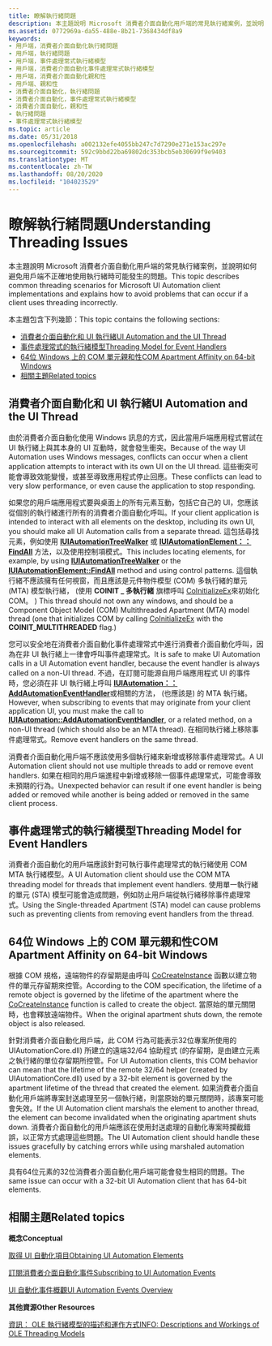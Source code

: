 ```yaml
---
title: 瞭解執行緒問題
description: 本主題說明 Microsoft 消費者介面自動化用戶端的常見執行緒案例，並說明如何避免用戶端不正確地使用執行緒時可能發生的問題。
ms.assetid: 0772969a-da55-488e-8b21-7368434df8a9
keywords:
- 用戶端，消費者介面自動化執行緒問題
- 用戶端，執行緒問題
- 用戶端，事件處理常式執行緒模型
- 用戶端，消費者介面自動化事件處理常式執行緒模型
- 用戶端，消費者介面自動化親和性
- 用戶端、親和性
- 消費者介面自動化，執行緒問題
- 消費者介面自動化，事件處理常式執行緒模型
- 消費者介面自動化，親和性
- 執行緒問題
- 事件處理常式執行緒模型
ms.topic: article
ms.date: 05/31/2018
ms.openlocfilehash: a002132efe4055bb247c7d7290e271e153ac297e
ms.sourcegitcommit: 592c9bbd22ba69802dc353bcb5eb30699f9e9403
ms.translationtype: MT
ms.contentlocale: zh-TW
ms.lasthandoff: 08/20/2020
ms.locfileid: "104023529"
---
```

# <a name="understanding-threading-issues"></a><span data-ttu-id="c46d2-114">瞭解執行緒問題</span><span class="sxs-lookup"><span data-stu-id="c46d2-114">Understanding Threading Issues</span></span>

<span data-ttu-id="c46d2-115">本主題說明 Microsoft 消費者介面自動化用戶端的常見執行緒案例，並說明如何避免用戶端不正確地使用執行緒時可能發生的問題。</span><span class="sxs-lookup"><span data-stu-id="c46d2-115">This topic describes common threading scenarios for Microsoft UI Automation client implementations and explains how to avoid problems that can occur if a client uses threading incorrectly.</span></span>

<span data-ttu-id="c46d2-116">本主題包含下列幾節：</span><span class="sxs-lookup"><span data-stu-id="c46d2-116">This topic contains the following sections:</span></span>

-   [<span data-ttu-id="c46d2-117">消費者介面自動化和 UI 執行緒</span><span class="sxs-lookup"><span data-stu-id="c46d2-117">UI Automation and the UI Thread</span></span>](#ui-automation-and-the-ui-thread)
-   [<span data-ttu-id="c46d2-118">事件處理常式的執行緒模型</span><span class="sxs-lookup"><span data-stu-id="c46d2-118">Threading Model for Event Handlers</span></span>](#threading-model-for-event-handlers)
-   [<span data-ttu-id="c46d2-119">64位 Windows 上的 COM 單元親和性</span><span class="sxs-lookup"><span data-stu-id="c46d2-119">COM Apartment Affinity on 64-bit Windows</span></span>](#com-apartment-affinity-on-64-bit-windows)
-   [<span data-ttu-id="c46d2-120">相關主題</span><span class="sxs-lookup"><span data-stu-id="c46d2-120">Related topics</span></span>](#related-topics)

## <a name="ui-automation-and-the-ui-thread"></a><span data-ttu-id="c46d2-121">消費者介面自動化和 UI 執行緒</span><span class="sxs-lookup"><span data-stu-id="c46d2-121">UI Automation and the UI Thread</span></span>

<span data-ttu-id="c46d2-122">由於消費者介面自動化使用 Windows 訊息的方式，因此當用戶端應用程式嘗試在 UI 執行緒上與其本身的 UI 互動時，就會發生衝突。</span><span class="sxs-lookup"><span data-stu-id="c46d2-122">Because of the way UI Automation uses Windows messages, conflicts can occur when a client application attempts to interact with its own UI on the UI thread.</span></span> <span data-ttu-id="c46d2-123">這些衝突可能會導致效能變慢，或甚至導致應用程式停止回應。</span><span class="sxs-lookup"><span data-stu-id="c46d2-123">These conflicts can lead to very slow performance, or even cause the application to stop responding.</span></span>

<span data-ttu-id="c46d2-124">如果您的用戶端應用程式要與桌面上的所有元素互動，包括它自己的 UI，您應該從個別的執行緒進行所有的消費者介面自動化呼叫。</span><span class="sxs-lookup"><span data-stu-id="c46d2-124">If your client application is intended to interact with all elements on the desktop, including its own UI, you should make all UI Automation calls from a separate thread.</span></span> <span data-ttu-id="c46d2-125">這包括尋找元素，例如使用 [**IUIAutomationTreeWalker**](/windows/desktop/api/UIAutomationClient/nn-uiautomationclient-iuiautomationtreewalker) 或 [**IUIAutomationElement：： FindAll**](/windows/desktop/api/UIAutomationClient/nf-uiautomationclient-iuiautomationelement-findall) 方法，以及使用控制項模式。</span><span class="sxs-lookup"><span data-stu-id="c46d2-125">This includes locating elements, for example, by using [**IUIAutomationTreeWalker**](/windows/desktop/api/UIAutomationClient/nn-uiautomationclient-iuiautomationtreewalker) or the [**IUIAutomationElement::FindAll**](/windows/desktop/api/UIAutomationClient/nf-uiautomationclient-iuiautomationelement-findall) method and using control patterns.</span></span> <span data-ttu-id="c46d2-126">這個執行緒不應該擁有任何視窗，而且應該是元件物件模型 (COM) 多執行緒的單元 (MTA) 模型執行緒， (使用 **COINIT \_ 多執行緒** 旗標呼叫 [CoInitializeEx](/windows/win32/api/combaseapi/nf-combaseapi-coinitializeex)來初始化 COM。 ) </span><span class="sxs-lookup"><span data-stu-id="c46d2-126">This thread should not own any windows, and should be a Component Object Model (COM) Multithreaded Apartment (MTA) model thread (one that initializes COM by calling [CoInitializeEx](/windows/win32/api/combaseapi/nf-combaseapi-coinitializeex) with the **COINIT\_MULTITHREADED** flag.)</span></span>

<span data-ttu-id="c46d2-127">您可以安全地在消費者介面自動化事件處理常式中進行消費者介面自動化呼叫，因為在非 UI 執行緒上一律會呼叫事件處理常式。</span><span class="sxs-lookup"><span data-stu-id="c46d2-127">It is safe to make UI Automation calls in a UI Automation event handler, because the event handler is always called on a non-UI thread.</span></span> <span data-ttu-id="c46d2-128">不過，在訂閱可能源自用戶端應用程式 UI 的事件時，您必須在非 UI 執行緒上呼叫 [**IUIAutomation：： AddAutomationEventHandler**](/windows/desktop/api/UIAutomationClient/nf-uiautomationclient-iuiautomation-addautomationeventhandler)或相關的方法， (也應該是) 的 MTA 執行緒。</span><span class="sxs-lookup"><span data-stu-id="c46d2-128">However, when subscribing to events that may originate from your client application UI, you must make the call to [**IUIAutomation::AddAutomationEventHandler**](/windows/desktop/api/UIAutomationClient/nf-uiautomationclient-iuiautomation-addautomationeventhandler), or a related method, on a non-UI thread (which should also be an MTA thread).</span></span> <span data-ttu-id="c46d2-129">在相同執行緒上移除事件處理常式。</span><span class="sxs-lookup"><span data-stu-id="c46d2-129">Remove event handlers on the same thread.</span></span>

<span data-ttu-id="c46d2-130">消費者介面自動化用戶端不應該使用多個執行緒來新增或移除事件處理常式。</span><span class="sxs-lookup"><span data-stu-id="c46d2-130">A UI Automation client should not use multiple threads to add or remove event handlers.</span></span> <span data-ttu-id="c46d2-131">如果在相同的用戶端進程中新增或移除一個事件處理常式，可能會導致未預期的行為。</span><span class="sxs-lookup"><span data-stu-id="c46d2-131">Unexpected behavior can result if one event handler is being added or removed while another is being added or removed in the same client process.</span></span>

## <a name="threading-model-for-event-handlers"></a><span data-ttu-id="c46d2-132">事件處理常式的執行緒模型</span><span class="sxs-lookup"><span data-stu-id="c46d2-132">Threading Model for Event Handlers</span></span>

<span data-ttu-id="c46d2-133">消費者介面自動化的用戶端應該針對可執行事件處理常式的執行緒使用 COM MTA 執行緒模型。</span><span class="sxs-lookup"><span data-stu-id="c46d2-133">A UI Automation client should use the COM MTA threading model for threads that implement event handlers.</span></span> <span data-ttu-id="c46d2-134">使用單一執行緒的單元 (STA) 模型可能會造成問題，例如防止用戶端從執行緒移除事件處理常式。</span><span class="sxs-lookup"><span data-stu-id="c46d2-134">Using the Single-threaded Apartment (STA) model can cause problems such as preventing clients from removing event handlers from the thread.</span></span>

## <a name="com-apartment-affinity-on-64-bit-windows"></a><span data-ttu-id="c46d2-135">64位 Windows 上的 COM 單元親和性</span><span class="sxs-lookup"><span data-stu-id="c46d2-135">COM Apartment Affinity on 64-bit Windows</span></span>

<span data-ttu-id="c46d2-136">根據 COM 規格，遠端物件的存留期是由呼叫 [CoCreateInstance](/windows/win32/api/combaseapi/nf-combaseapi-cocreateinstance) 函數以建立物件的單元存留期來控管。</span><span class="sxs-lookup"><span data-stu-id="c46d2-136">According to the COM specification, the lifetime of a remote object is governed by the lifetime of the apartment where the [CoCreateInstance](/windows/win32/api/combaseapi/nf-combaseapi-cocreateinstance) function is called to create the object.</span></span> <span data-ttu-id="c46d2-137">當原始的單元關閉時，也會釋放遠端物件。</span><span class="sxs-lookup"><span data-stu-id="c46d2-137">When the original apartment shuts down, the remote object is also released.</span></span>

<span data-ttu-id="c46d2-138">針對消費者介面自動化用戶端，此 COM 行為可能表示32位專案所使用的 UIAutomationCore.dll) 所建立的遠端32/64 協助程式 (的存留期，是由建立元素之執行緒的單位存留期所控管。</span><span class="sxs-lookup"><span data-stu-id="c46d2-138">For UI Automation clients, this COM behavior can mean that the lifetime of the remote 32/64 helper (created by UIAutomationCore.dll) used by a 32-bit element is governed by the apartment lifetime of the thread that created the element.</span></span> <span data-ttu-id="c46d2-139">如果消費者介面自動化用戶端將專案封送處理至另一個執行緒，則當原始的單元關閉時，該專案可能會失效。</span><span class="sxs-lookup"><span data-stu-id="c46d2-139">If the UI Automation client marshals the element to another thread, the element can become invalidated when the originating apartment shuts down.</span></span> <span data-ttu-id="c46d2-140">消費者介面自動化的用戶端應該在使用封送處理的自動化專案時攔截錯誤，以正常方式處理這些問題。</span><span class="sxs-lookup"><span data-stu-id="c46d2-140">The UI Automation client should handle these issues gracefully by catching errors while using marshaled automation elements.</span></span>

<span data-ttu-id="c46d2-141">具有64位元素的32位消費者介面自動化用戶端可能會發生相同的問題。</span><span class="sxs-lookup"><span data-stu-id="c46d2-141">The same issue can occur with a 32-bit UI Automation client that has 64-bit elements.</span></span>

## <a name="related-topics"></a><span data-ttu-id="c46d2-142">相關主題</span><span class="sxs-lookup"><span data-stu-id="c46d2-142">Related topics</span></span>

<dl> <dt>

<span data-ttu-id="c46d2-143">**概念**</span><span class="sxs-lookup"><span data-stu-id="c46d2-143">**Conceptual**</span></span>
</dt> <dt>

[<span data-ttu-id="c46d2-144">取得 UI 自動化項目</span><span class="sxs-lookup"><span data-stu-id="c46d2-144">Obtaining UI Automation Elements</span></span>](uiauto-obtainingelements.md)
</dt> <dt>

[<span data-ttu-id="c46d2-145">訂閱消費者介面自動化事件</span><span class="sxs-lookup"><span data-stu-id="c46d2-145">Subscribing to UI Automation Events</span></span>](uiauto-eventsforclients.md)
</dt> <dt>

[<span data-ttu-id="c46d2-146">UI 自動化事件概觀</span><span class="sxs-lookup"><span data-stu-id="c46d2-146">UI Automation Events Overview</span></span>](uiauto-eventsoverview.md)
</dt> <dt>

<span data-ttu-id="c46d2-147">**其他資源**</span><span class="sxs-lookup"><span data-stu-id="c46d2-147">**Other Resources**</span></span>
</dt> <dt>

[<span data-ttu-id="c46d2-148">資訊： OLE 執行緒模型的描述和運作方式</span><span class="sxs-lookup"><span data-stu-id="c46d2-148">INFO: Descriptions and Workings of OLE Threading Models</span></span>](https://support.microsoft.com/kb/150777)
</dt> </dl>

 

 